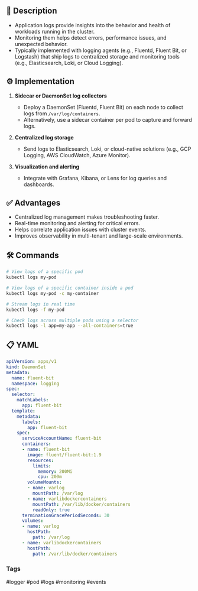 ## 📌 Description

- Application logs provide insights into the behavior and health of workloads running in the cluster.
- Monitoring them helps detect errors, performance issues, and unexpected behavior.
- Typically implemented with logging agents (e.g., Fluentd, Fluent Bit, or Logstash) that ship logs to centralized storage and monitoring tools (e.g., Elasticsearch, Loki, or Cloud Logging).

## ⚙️ Implementation

1. **Sidecar or DaemonSet log collectors**
    - Deploy a DaemonSet (Fluentd, Fluent Bit) on each node to collect logs from `/var/log/containers`.
    - Alternatively, use a sidecar container per pod to capture and forward logs.
        
2. **Centralized log storage**
    - Send logs to Elasticsearch, Loki, or cloud-native solutions (e.g., GCP Logging, AWS CloudWatch, Azure Monitor).
        
3. **Visualization and alerting**
    - Integrate with Grafana, Kibana, or Lens for log queries and dashboards.

## ✅ Advantages

- Centralized log management makes troubleshooting faster.
- Real-time monitoring and alerting for critical errors.
- Helps correlate application issues with cluster events.
- Improves observability in multi-tenant and large-scale environments.

## 🛠️ Commands

```bash
# View logs of a specific pod
kubectl logs my-pod

# View logs of a specific container inside a pod
kubectl logs my-pod -c my-container

# Stream logs in real time
kubectl logs -f my-pod

# Check logs across multiple pods using a selector
kubectl logs -l app=my-app --all-containers=true

```

## 📋 YAML

```YAML
apiVersion: apps/v1
kind: DaemonSet
metadata:
  name: fluent-bit
  namespace: logging
spec:
  selector:
    matchLabels:
      app: fluent-bit
  template:
    metadata:
      labels:
        app: fluent-bit
    spec:
      serviceAccountName: fluent-bit
      containers:
      - name: fluent-bit
        image: fluent/fluent-bit:1.9
        resources:
          limits:
            memory: 200Mi
            cpu: 200m
        volumeMounts:
        - name: varlog
          mountPath: /var/log
        - name: varlibdockercontainers
          mountPath: /var/lib/docker/containers
          readOnly: true
      terminationGracePeriodSeconds: 30
      volumes:
      - name: varlog
        hostPath:
          path: /var/log
      - name: varlibdockercontainers
        hostPath:
          path: /var/lib/docker/containers

```


### Tags
#logger #pod #logs #monitoring #events